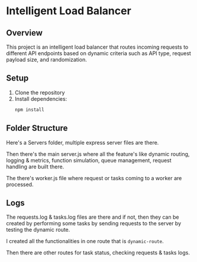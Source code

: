 # Intelligent Load Balancer

## Overview
This project is an intelligent load balancer that routes incoming requests to different API endpoints based on dynamic criteria such as API type, request payload size, and randomization.

## Setup
1. Clone the repository
2. Install dependencies:
   ```bash
   npm install

## Folder Structure

Here's a Servers folder, multiple express server files are there.

Then there's the main server.js where all the feature's like dynamic routing, logging & metrics, function simulation, queue management, request handling are built there.

The there's worker.js file where request or tasks coming to a worker are processed.

## Logs

The requests.log & tasks.log files are there and if not, then they can be created by performing some tasks by sending requests to the server by testing the dynamic route.

I created all the functionalities in one route that is `dynamic-route`.

Then there are other routes for task status, checking requests & tasks logs.

